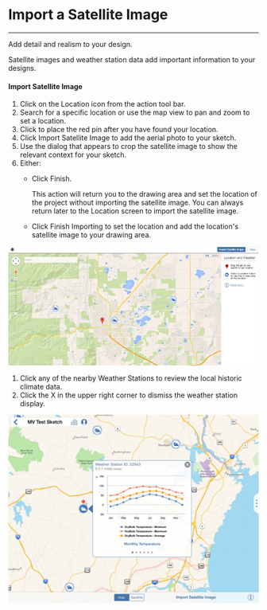 # Import a Satellite Image

----

Add detail and realism to your design.
 

Satellite images and weather station data add important information to your designs.

#### Import Satellite Image

1. Click on the Location icon from the action tool bar.
2. Search for a specific location or use the map view to pan and zoom to set a location.
3. Click to place the red pin after you have found your location.
4. Click Import Satellite Image to add the aerial photo to your sketch.
5. Use the dialog that appears to crop the satellite image to show the relevant context for your sketch.
6. Either: 
    * Click Finish. 
        
        This action will return you to the drawing area and set the location of the project without importing the satellite image. You can always return later to the Location screen to import the satellite image.
    * Click Finish Importing to set the location and add the location's satellite image to your drawing area.

![](Images/GUID-E5BA7A6F-D280-4FFE-8561-9BEDCCD38759-low.png)

1. Click any of the nearby Weather Stations to review the local historic climate data.
2. Click the X in the upper right corner to dismiss the weather station display.

![](Images/GUID-1AED3D3E-303F-466F-848E-E664759BDB03-low.png)
